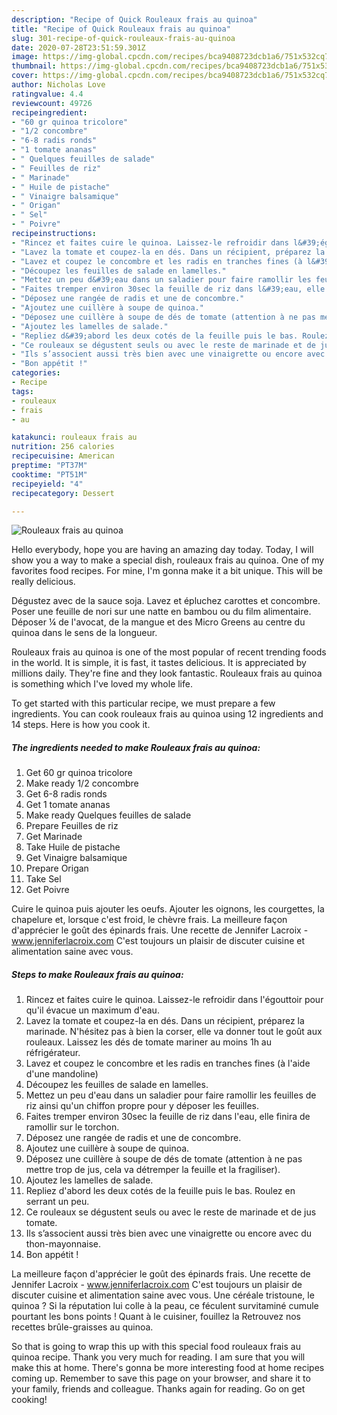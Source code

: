 ```yaml
---
description: "Recipe of Quick Rouleaux frais au quinoa"
title: "Recipe of Quick Rouleaux frais au quinoa"
slug: 301-recipe-of-quick-rouleaux-frais-au-quinoa
date: 2020-07-28T23:51:59.301Z
image: https://img-global.cpcdn.com/recipes/bca9408723dcb1a6/751x532cq70/rouleaux-frais-au-quinoa-photo-principale-de-la-recette.jpg
thumbnail: https://img-global.cpcdn.com/recipes/bca9408723dcb1a6/751x532cq70/rouleaux-frais-au-quinoa-photo-principale-de-la-recette.jpg
cover: https://img-global.cpcdn.com/recipes/bca9408723dcb1a6/751x532cq70/rouleaux-frais-au-quinoa-photo-principale-de-la-recette.jpg
author: Nicholas Love
ratingvalue: 4.4
reviewcount: 49726
recipeingredient:
- "60 gr quinoa tricolore"
- "1/2 concombre"
- "6-8 radis ronds"
- "1 tomate ananas"
- " Quelques feuilles de salade"
- " Feuilles de riz"
- " Marinade"
- " Huile de pistache"
- " Vinaigre balsamique"
- " Origan"
- " Sel"
- " Poivre"
recipeinstructions:
- "Rincez et faites cuire le quinoa. Laissez-le refroidir dans l&#39;égouttoir pour qu&#39;il évacue un maximum d&#39;eau."
- "Lavez la tomate et coupez-la en dés. Dans un récipient, préparez la marinade. N&#39;hésitez pas à bien la corser, elle va donner tout le goût aux rouleaux. Laissez les dés de tomate mariner au moins 1h au réfrigérateur."
- "Lavez et coupez le concombre et les radis en tranches fines (à l&#39;aide d&#39;une mandoline)"
- "Découpez les feuilles de salade en lamelles."
- "Mettez un peu d&#39;eau dans un saladier pour faire ramollir les feuilles de riz ainsi qu&#39;un chiffon propre pour y déposer les feuilles."
- "Faites tremper environ 30sec la feuille de riz dans l&#39;eau, elle finira de ramollir sur le torchon."
- "Déposez une rangée de radis et une de concombre."
- "Ajoutez une cuillère à soupe de quinoa."
- "Déposez une cuillère à soupe de dés de tomate (attention à ne pas mettre trop de jus, cela va détremper la feuille et la fragiliser)."
- "Ajoutez les lamelles de salade."
- "Repliez d&#39;abord les deux cotés de la feuille puis le bas. Roulez en serrant un peu."
- "Ce rouleaux se dégustent seuls ou avec le reste de marinade et de jus tomate."
- "Ils s’associent aussi très bien avec une vinaigrette ou encore avec du thon-mayonnaise."
- "Bon appétit !"
categories:
- Recipe
tags:
- rouleaux
- frais
- au

katakunci: rouleaux frais au 
nutrition: 256 calories
recipecuisine: American
preptime: "PT37M"
cooktime: "PT51M"
recipeyield: "4"
recipecategory: Dessert

---
```



![Rouleaux frais au quinoa](https://img-global.cpcdn.com/recipes/bca9408723dcb1a6/751x532cq70/rouleaux-frais-au-quinoa-photo-principale-de-la-recette.jpg)

Hello everybody, hope you are having an amazing day today. Today, I will show you a way to make a special dish, rouleaux frais au quinoa. One of my favorites food recipes. For mine, I'm gonna make it a bit unique. This will be really delicious.

Dégustez avec de la sauce soja. Lavez et épluchez carottes et concombre. Poser une feuille de nori sur une natte en bambou ou du film alimentaire. Déposer ¼ de l&#39;avocat, de la mangue et des Micro Greens au centre du quinoa dans le sens de la longueur.

Rouleaux frais au quinoa is one of the most popular of recent trending foods in the world. It is simple, it is fast, it tastes delicious. It is appreciated by millions daily. They're fine and they look fantastic. Rouleaux frais au quinoa is something which I've loved my whole life.


To get started with this particular recipe, we must prepare a few ingredients. You can cook rouleaux frais au quinoa using 12 ingredients and 14 steps. Here is how you cook it.

<!--inarticleads1-->

##### The ingredients needed to make Rouleaux frais au quinoa:

1. Get 60 gr quinoa tricolore
1. Make ready 1/2 concombre
1. Get 6-8 radis ronds
1. Get 1 tomate ananas
1. Make ready  Quelques feuilles de salade
1. Prepare  Feuilles de riz
1. Get  Marinade
1. Take  Huile de pistache
1. Get  Vinaigre balsamique
1. Prepare  Origan
1. Take  Sel
1. Get  Poivre


Cuire le quinoa puis ajouter les oeufs. Ajouter les oignons, les courgettes, la chapelure et, lorsque c&#39;est froid, le chèvre frais. La meilleure façon d&#39;apprécier le goût des épinards frais. Une recette de Jennifer Lacroix - www.jenniferlacroix.com C&#39;est toujours un plaisir de discuter cuisine et alimentation saine avec vous. 

<!--inarticleads2-->

##### Steps to make Rouleaux frais au quinoa:

1. Rincez et faites cuire le quinoa. Laissez-le refroidir dans l&#39;égouttoir pour qu&#39;il évacue un maximum d&#39;eau.
1. Lavez la tomate et coupez-la en dés. Dans un récipient, préparez la marinade. N&#39;hésitez pas à bien la corser, elle va donner tout le goût aux rouleaux. Laissez les dés de tomate mariner au moins 1h au réfrigérateur.
1. Lavez et coupez le concombre et les radis en tranches fines (à l&#39;aide d&#39;une mandoline)
1. Découpez les feuilles de salade en lamelles.
1. Mettez un peu d&#39;eau dans un saladier pour faire ramollir les feuilles de riz ainsi qu&#39;un chiffon propre pour y déposer les feuilles.
1. Faites tremper environ 30sec la feuille de riz dans l&#39;eau, elle finira de ramollir sur le torchon.
1. Déposez une rangée de radis et une de concombre.
1. Ajoutez une cuillère à soupe de quinoa.
1. Déposez une cuillère à soupe de dés de tomate (attention à ne pas mettre trop de jus, cela va détremper la feuille et la fragiliser).
1. Ajoutez les lamelles de salade.
1. Repliez d&#39;abord les deux cotés de la feuille puis le bas. Roulez en serrant un peu.
1. Ce rouleaux se dégustent seuls ou avec le reste de marinade et de jus tomate.
1. Ils s’associent aussi très bien avec une vinaigrette ou encore avec du thon-mayonnaise.
1. Bon appétit !


La meilleure façon d&#39;apprécier le goût des épinards frais. Une recette de Jennifer Lacroix - www.jenniferlacroix.com C&#39;est toujours un plaisir de discuter cuisine et alimentation saine avec vous. Une céréale tristoune, le quinoa ? Si la réputation lui colle à la peau, ce féculent survitaminé cumule pourtant les bons points ! Quant à le cuisiner, fouillez la Retrouvez nos recettes brûle-graisses au quinoa. 

So that is going to wrap this up with this special food rouleaux frais au quinoa recipe. Thank you very much for reading. I am sure that you will make this at home. There's gonna be more interesting food at home recipes coming up. Remember to save this page on your browser, and share it to your family, friends and colleague. Thanks again for reading. Go on get cooking!
